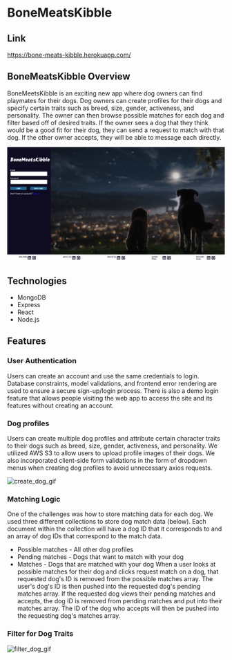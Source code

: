 # BoneMeatsKibble
## Link 
https://bone-meats-kibble.herokuapp.com/
## BoneMeatsKibble Overview
BoneMeetsKibble is an exciting new app where dog owners can find playmates for their dogs. Dog owners can create profiles for their dogs and specify certain traits such as breed, size, gender, activeness, and personality. The owner can then browse possible matches for each dog and filter based off of desired traits. If the owner sees a dog that they think would be a good fit for their dog, they can send a request to match with that dog. If the other owner accepts, they will be able to message each directly.

![splash_page](demo_folder/splash_page.png)
## Technologies
  * MongoDB
  * Express
  * React
  * Node.js
## Features
### User Authentication
Users can create an account and use the same credentials to login. Database constraints, model validations, and frontend error rendering are used to ensure a secure sign-up/login process. There is also a demo login feature that allows people visiting the web app to access the site and its features without creating an account. 
### Dog profiles
Users can create multiple dog profiles and attribute certain character traits to their dogs such as breed, size, gender, activeness, and personality. We utilized AWS S3 to allow users to upload profile images of their dogs. We also incorporated client-side form validations in the form of dropdown menus when creating dog profiles to avoid unnecessary axios requests. 

![create_dog_gif](demo_folder/demo_create_dog.gif)
### Matching Logic
One of the challenges was how to store matching data for each dog. We used three different collections to store dog match data (below). Each document within the collection will have a dog ID that it corresponds to and an array of dog IDs that correspond to the match data. 
  * Possible matches - All other dog profiles
  * Pending matches - Dogs that want to match with your dog
  * Matches - Dogs that are matched with your dog
When a user looks at possible matches for their dog and clicks request match on a dog, that requested dog's ID is removed from the possible matches array. The user's dog's ID is then pushed into the requested dog's pending matches array. If the requested dog views their pending matches and accepts, the dog ID is removed from pending matches and put into their matches array. The ID of the dog who accepts will then be pushed into the requesting dog's matches array. 

### Filter for Dog Traits
![filter_dog_gif](demo_folder/demo_dog_filter.gif)


